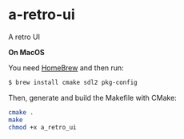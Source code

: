 # a-retro-ui
A retro UI


**On MacOS**

You need [HomeBrew](http://brew.sh/) and then run:

```bash
$ brew install cmake sdl2 pkg-config
```


Then, generate and build the Makefile with CMake:

```bash
cmake .
make
chmod +x a_retro_ui
```
